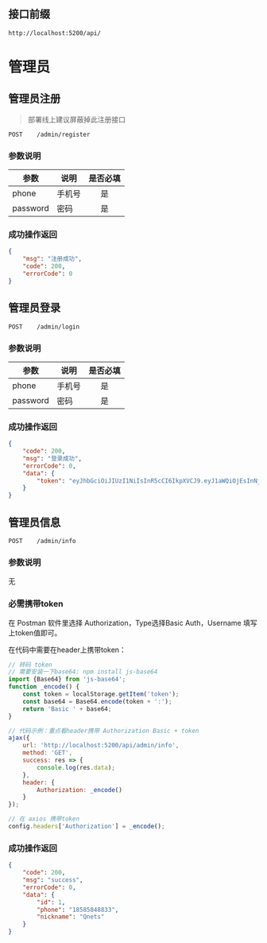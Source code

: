 ## 接口前缀

```shell
http://localhost:5200/api/
```

# 管理员

## 管理员注册

> 部署线上建议屏蔽掉此注册接口

```
POST    /admin/register
```

### 参数说明

| 参数     | 说明   | 是否必填 |
| -------- | ------ | :------: |
| phone    | 手机号 |    是    |
| password | 密码   |    是    |

### 成功操作返回

```json
{
    "msg": "注册成功",
    "code": 200,
    "errorCode": 0
}
```

## 管理员登录

```
POST    /admin/login
```

### 参数说明

| 参数     | 说明   | 是否必填 |
| -------- | ------ | :------: |
| phone    | 手机号 |    是    |
| password | 密码   |    是    |

### 成功操作返回

```json
{
    "code": 200,
    "msg": "登录成功",
    "errorCode": 0,
    "data": {
        "token": "eyJhbGciOiJIUzI1NiIsInR5cCI6IkpXVCJ9.eyJ1aWQiOjEsInNjb3BlIjoyLCJpYXQiOjE3Mjg4MTc1MTEsImV4cCI6MTcyODgyMTExMX0.CXJXF3W7MvhS3HGv6FjcD79zroGAhYEX8SVB4u4Rajg"
    }
}
```

## 管理员信息

```
POST    /admin/info
```

### 参数说明

无

### 必需携带token

在 Postman 软件里选择 Authorization，Type选择Basic Auth，Username 填写上token值即可。

在代码中需要在header上携带token：

```js
// 转码 token
// 需要安装一下base64: npm install js-base64
import {Base64} from 'js-base64';
function _encode() {
    const token = localStorage.getItem('token');
    const base64 = Base64.encode(token + ':');
    return 'Basic ' + base64;
}

// 代码示例：重点看header携带 Authorization Basic + token
ajax({
    url: 'http://localhost:5200/api/admin/info',
    method: 'GET',
    success: res => {
        console.log(res.data);
    },
    header: {
        Authorization: _encode()
    }
});

// 在 axios 携带token
config.headers['Authorization'] = _encode();
```

### 成功操作返回

```json
{
	"code": 200,
	"msg": "success",
	"errorCode": 0,
	"data": {
		"id": 1,
		"phone": "18585848833",
		"nickname": "Qnets"
	}
}
```
